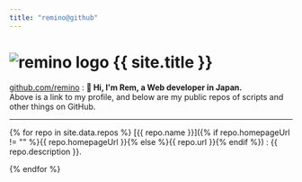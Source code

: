 ```yaml
---
title: "remino@github"
---
```

# ![remino logo][logo] {{ site.title }}

[github.com/remino][github]
: **👋 Hi, I'm Rem, a Web developer in Japan.**  
Above is a link to my profile, and below are my public repos of scripts and other things on GitHub.

---

{% for repo in site.data.repos %}
[{{ repo.name }}]({% if repo.homepageUrl != "" %}{{ repo.homepageUrl }}{% else %}{{ repo.url }}{% endif %})
: {{ repo.description }}.

{% endfor %}

[github]: https://github.com/remino
[logo]: https://avatars.githubusercontent.com/u/29999
